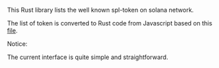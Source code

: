 This Rust library lists the well known spl-token on solana network.

The list of token is converted to Rust code from Javascript based on this [file](https://github.com/project-serum/spl-token-wallet/blob/master/src/utils/tokens/names.js).

Notice:

The current interface is quite simple and straightforward.
